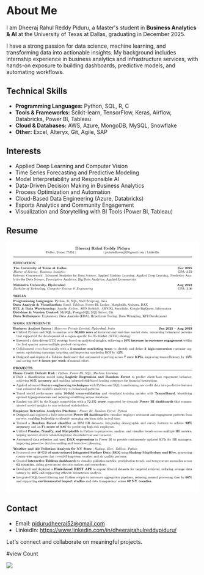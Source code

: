 # About Me

I am Dheeraj Rahul Reddy Piduru, a Master's student in **Business Analytics & AI** at the University of Texas at Dallas, graduating in December 2025.

I have a strong passion for data science, machine learning, and transforming data into actionable insights. My background includes internship experience in business analytics and infrastructure services, with hands-on exposure to building dashboards, predictive models, and automating workflows.


## Technical Skills

- **Programming Languages:** Python, SQL, R, C  
- **Tools & Frameworks:** Scikit-learn, TensorFlow, Keras, Airflow, Databricks, Power BI, Tableau  
- **Cloud & Databases:** AWS, Azure, MongoDB, MySQL, Snowflake  
- **Other:** Excel, Alteryx, Git, Agile, SAP

## Interests

- Applied Deep Learning and Computer Vision  
- Time Series Forecasting and Predictive Modeling  
- Model Interpretability and Responsible AI  
- Data-Driven Decision Making in Business Analytics  
- Process Optimization and Automation  
- Cloud-Based Data Engineering (Azure, Databricks)  
- Esports Analytics and Community Engagement  
- Visualization and Storytelling with BI Tools (Power BI, Tableau)

## Resume

![Resume](./assets/DS-1.png)


## Contact

- Email: pidurudheeraj52@gmail.com  
- LinkedIn: https://www.linkedin.com/in/dheerajrahulreddypiduru/  

Let's connect and collaborate on meaningful projects.

#view Count

![](https://komarev.com/ghpvc/?username=DheerajPiduru52)
